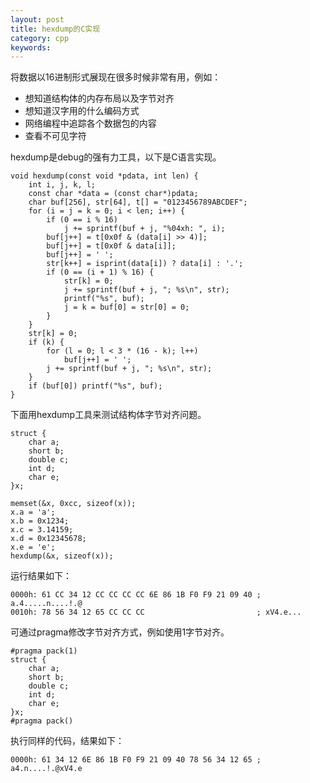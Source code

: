 ```yaml
---
layout: post
title: hexdump的C实现
category: cpp
keywords: 
---
```


将数据以16进制形式展现在很多时候非常有用，例如：

- 想知道结构体的内存布局以及字节对齐
- 想知道汉字用的什么编码方式
- 网络编程中追踪各个数据包的内容
- 查看不可见字符

hexdump是debug的强有力工具，以下是C语言实现。

```
void hexdump(const void *pdata, int len) {
    int i, j, k, l;
    const char *data = (const char*)pdata;
    char buf[256], str[64], t[] = "0123456789ABCDEF";
    for (i = j = k = 0; i < len; i++) {
        if (0 == i % 16) 
            j += sprintf(buf + j, "%04xh: ", i); 
        buf[j++] = t[0x0f & (data[i] >> 4)];
        buf[j++] = t[0x0f & data[i]];
        buf[j++] = ' ';
        str[k++] = isprint(data[i]) ? data[i] : '.';
        if (0 == (i + 1) % 16) {
            str[k] = 0;
            j += sprintf(buf + j, "; %s\n", str);
            printf("%s", buf);
            j = k = buf[0] = str[0] = 0;
        }
    }
    str[k] = 0;
    if (k) {
        for (l = 0; l < 3 * (16 - k); l++)
            buf[j++] = ' ';
        j += sprintf(buf + j, "; %s\n", str);
    }   
    if (buf[0]) printf("%s", buf);
}
```

下面用hexdump工具来测试结构体字节对齐问题。

```
struct {
    char a;
    short b;
    double c;
    int d;
    char e;
}x;

memset(&x, 0xcc, sizeof(x));
x.a = 'a';
x.b = 0x1234;
x.c = 3.14159;
x.d = 0x12345678;
x.e = 'e';
hexdump(&x, sizeof(x));
```

运行结果如下：

```
0000h: 61 CC 34 12 CC CC CC CC 6E 86 1B F0 F9 21 09 40 ; a.4.....n....!.@
0010h: 78 56 34 12 65 CC CC CC                         ; xV4.e...
```

可通过pragma修改字节对齐方式，例如使用1字节对齐。

```
#pragma pack(1)
struct {
    char a;
    short b;
    double c;
    int d;
    char e;
}x;
#pragma pack()
```

执行同样的代码，结果如下：

```
0000h: 61 34 12 6E 86 1B F0 F9 21 09 40 78 56 34 12 65 ; a4.n....!.@xV4.e
```
